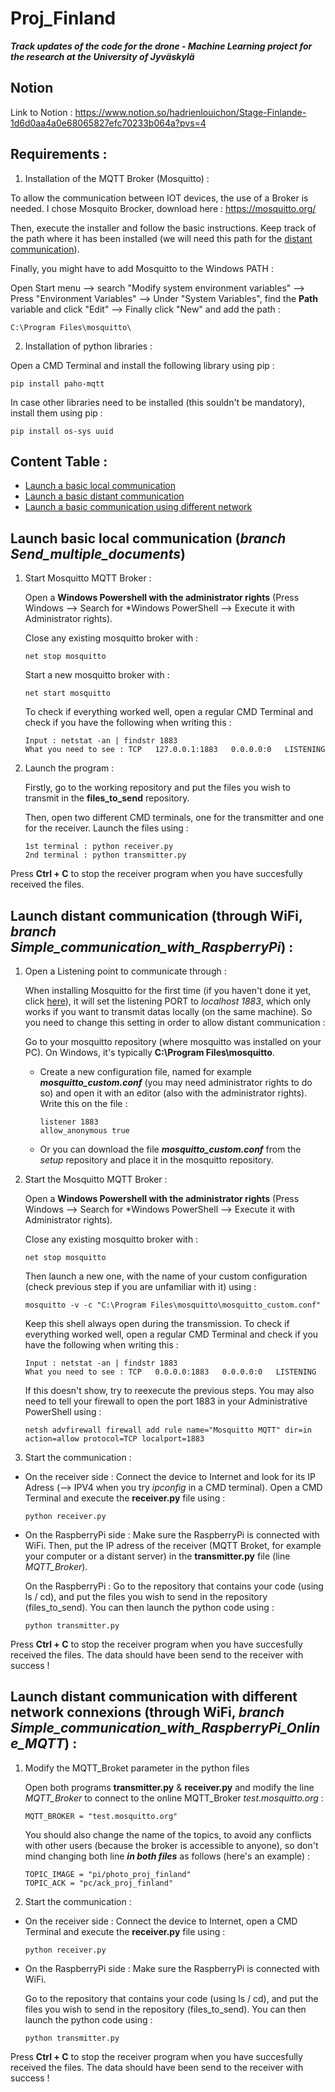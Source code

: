 # Proj_Finland
***Track updates of the code for the drone - Machine Learning project for the research at the University of Jyväskylä***

## Notion
Link to Notion : https://www.notion.so/hadrienlouichon/Stage-Finlande-1d6d0aa4a0e68065827efc70233b064a?pvs=4

## Requirements :
1. Installation of the MQTT Broker (Mosquitto) :

To allow the communication between IOT devices, the use of a Broker  is needed. I chose Mosquito Brocker, download here : https://mosquitto.org/

Then, execute the installer and follow the basic instructions. Keep track of the path where it has been installed (we will need this path for the [distant communication](#launch-distant-communication-through-wifi)).

Finally, you might have to add Mosquitto to the Windows PATH :

Open Start menu --> search "Modify system environment variables" --> Press "Environment Variables" --> Under "System Variables", find the **Path** variable and click "Edit" --> Finally click "New" and add the path :
```
C:\Program Files\mosquitto\
```

2. Installation of python libraries :

Open a CMD Terminal and install the following library using pip :
```
pip install paho-mqtt
```
In case other libraries need to be installed (this souldn't be mandatory), install them using pip :
```
pip install os-sys uuid
```
## Content Table :
- [Launch a basic local communication](#launch-basic-local-communication-branch-send_multiple_documents)
- [Launch a basic distant communication](#launch-distant-communication-through-wifi)
- [Launch a basic communication using different network](#launch-distant-communication-with-different-network-connexions-through-wifi-branch-simple_communication_with_raspberrypi_online_mqtt)


## Launch basic local communication (_branch Send_multiple_documents_)

1. Start Mosquitto MQTT Broker :

    Open a **Windows Powershell with the administrator rights** (Press Windows --> Search for *Windows PowerShell --> Execute it with Administrator rights).

    Close any existing mosquitto broker with : 
    ```
    net stop mosquitto
    ```
    Start a new mosquitto broker with : 
    ```
    net start mosquitto
    ```

    To check if everything worked well, open a regular CMD Terminal and check if you have the following when writing this :
    ```
    Input : netstat -an | findstr 1883
    What you need to see : TCP   127.0.0.1:1883   0.0.0.0:0   LISTENING
    ```

2. Launch the program :

    Firstly, go to the working repository and put the files you wish to transmit in the **files_to_send** repository.

    Then, open two different CMD terminals, one for the transmitter and one for the receiver. Launch the files using : 
    ```
    1st terminal : python receiver.py
    2nd terminal : python transmitter.py
    ```

Press **Ctrl + C** to stop the receiver program when you have succesfully received the files.

## Launch distant communication (through WiFi, _branch Simple_communication_with_RaspberryPi_) :

1. Open a Listening point to communicate through :

    When installing Mosquitto for the first time (if you haven't done it yet, click [here](#requirements)), it will set the listening PORT to *localhost 1883*, which only works if you want to transmit datas locally (on the same machine). So you need to change this setting in order to allow distant communication :

    Go to your mosquitto repository (where mosquitto was installed on your PC). On Windows, it's typically **C:\Program Files\mosquitto**.
    - Create a new configuration file, named for example ***mosquitto_custom.conf*** (you may need administrator rights to do so) and open it with an editor (also with the administrator rights).
    Write this on the file :
        ```
        listener 1883
        allow_anonymous true
        ```
    - Or you can download the file ***mosquitto_custom.conf*** from the *setup* repository and place it in the mosquitto repository.

2. Start the Mosquitto MQTT Broker :

    Open a **Windows Powershell with the administrator rights** (Press Windows --> Search for *Windows PowerShell --> Execute it with Administrator rights).

    Close any existing mosquitto broker with : 
    ```
    net stop mosquitto
    ```
    Then launch a new one, with the name of your custom configuration (check previous step if you are unfamiliar with it) using :
    ```
    mosquitto -v -c "C:\Program Files\mosquitto\mosquitto_custom.conf"
    ```

    Keep this shell always open during the transmission. To check if everything worked well, open a regular CMD Terminal and check if you have the following when writing this :
    ```
    Input : netstat -an | findstr 1883
    What you need to see : TCP   0.0.0.0:1883   0.0.0.0:0   LISTENING
    ```

    If this doesn't show, try to reexecute the previous steps. You may also need to tell your firewall to open the port 1883 in your Administrative PowerShell using : 
    ```
    netsh advfirewall firewall add rule name="Mosquitto MQTT" dir=in action=allow protocol=TCP localport=1883
    ```

3. Start the communication :

- On the receiver side : Connect the device to Internet and look for its IP Adress (--> IPV4 when you try *ipconfig* in a CMD terminal). Open a CMD Terminal and execute the **receiver.py** file using : 
    ```
    python receiver.py
    ```

- On the RaspberryPi side : Make sure the RaspberryPi is connected with WiFi. Then, put the IP adress of the receiver (MQTT Broket, for example your computer or a distant server) in the **transmitter.py** file (line _MQTT_Broker_).

    On the RaspberryPi : Go to the repository that contains your code (using ls / cd), and put the files you wish to send in the repository (files_to_send). You can then launch the python code using :
    ```
    python transmitter.py
    ```
Press **Ctrl + C** to stop the receiver program when you have succesfully received the files. The data should have been send to the receiver with success !

## Launch distant communication with different network connexions (through WiFi, _branch Simple_communication_with_RaspberryPi_Online_MQTT_) :

1. Modify the MQTT_Broket parameter in the python files

    Open both programs **transmitter.py** & **receiver.py** and modify the line _MQTT_Broker_ to connect to the online MQTT_Broker *test.mosquitto.org* :
    ```
    MQTT_BROKER = "test.mosquitto.org"
    ```
    You should also change the name of the topics, to avoid any conflicts with other users (because the broker is accessible to anyone), so don't mind changing both line ***in both files*** as follows (here's an example) :
    ```
    TOPIC_IMAGE = "pi/photo_proj_finland"
    TOPIC_ACK = "pc/ack_proj_finland"
    ```

2. Start the communication :

- On the receiver side : Connect the device to Internet, open a CMD Terminal and execute the **receiver.py** file using : 
    ```
    python receiver.py
    ```

- On the RaspberryPi side : Make sure the RaspberryPi is connected with WiFi.

    Go to the repository that contains your code (using ls / cd), and put the files you wish to send in the repository (files_to_send). You can then launch the python code using :
    ```
    python transmitter.py
 
    ```
Press **Ctrl + C** to stop the receiver program when you have succesfully received the files. The data should have been send to the receiver with success !